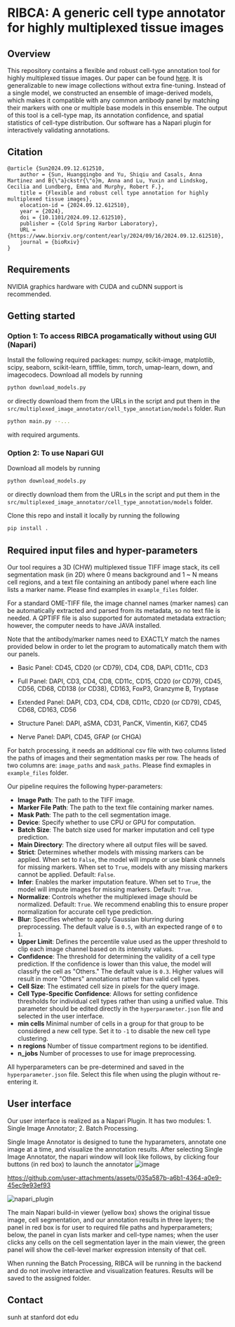 # RIBCA: A generic cell type annotator for highly multiplexed tissue images

## Overview
This repository contains a flexible and robust cell-type annotation tool for highly multiplexed tissue images. Our paper can be found [here](https://www.biorxiv.org/content/10.1101/2024.09.12.612510v1). It is generalizable to new image collections without extra fine-tuning. 
Instead of a single model, we constructed an ensemble of image-derived models, which makes it compatible with any common antibody panel by matching their markers with one or multiple base models in this ensemble.
The output of this tool is a cell-type map, its annotation confidence, and spatial statistics of cell-type distribution. Our software has a Napari plugin for interactively validating annotations.

## Citation
```
@article {Sun2024.09.12.612510,
	author = {Sun, Huangqingbo and Yu, Shiqiu and Casals, Anna Martinez and B{\"a}ckstr{\"o}m, Anna and Lu, Yuxin and Lindskog, Cecilia and Lundberg, Emma and Murphy, Robert F.},
	title = {Flexible and robust cell type annotation for highly multiplexed tissue images},
	elocation-id = {2024.09.12.612510},
	year = {2024},
	doi = {10.1101/2024.09.12.612510},
	publisher = {Cold Spring Harbor Laboratory},
	URL = {https://www.biorxiv.org/content/early/2024/09/16/2024.09.12.612510},
	journal = {bioRxiv}
}
```

## Requirements
NVIDIA graphics hardware with CUDA and cuDNN support is recommended. 

## Getting started
### Option 1: To access RIBCA progamatically without using GUI (Napari)
Install the following required packages: numpy, scikit-image, matplotlib, scipy, seaborn, scikit-learn, tifffile, timm, torch, umap-learn, down, and imagecodecs.
Download all models by running
```bash
python download_models.py
```
or directly download them from the URLs in the script and put them in the `src/multiplexed_image_annotator/cell_type_annotation/models` folder.
Run 
```bash
python main.py --...
```
with required arguments.


### Option 2: To use Napari GUI
Download all models by running
```bash
python download_models.py
```
or directly download them from the URLs in the script and put them in the `src/multiplexed_image_annotator/cell_type_annotation/models` folder.

Clone this repo and install it locally by running the following
```bash
pip install .
```

## Required input files and hyper-parameters
Our tool requires a 3D (CHW) multiplexed tissue TIFF image stack, its cell segmentation mask (in 2D) where 0 means background and 1 ~ N means cell regions, and a text file containing an antibody panel where each line lists a marker name. Please find examples in `example_files` folder.

For a standard OME-TIFF file, the image channel names (marker names) can be automatically extracted and parsed from its metadata, so no text file is needed. A QPTIFF file is also supported for automated metadata extraction; however, the computer needs to have JAVA installed.

Note that the antibody/marker names need to EXACTLY match the names provided below in order to let the program to automatically match them with our panels.

- Basic Panel:
CD45, CD20 (or CD79), CD4, CD8, DAPI, CD11c, CD3
 
- Full Panel:
DAPI, CD3, CD4, CD8, CD11c, CD15, CD20 (or CD79), CD45, CD56, CD68, CD138 (or CD38), CD163, FoxP3, Granzyme B, Tryptase
 
- Extended Panel:
DAPI, CD3, CD4, CD8, CD11c, CD20 (or CD79), CD45, CD68, CD163, CD56

- Structure Panel:
DAPI, aSMA, CD31, PanCK, Vimentin, Ki67, CD45

- Nerve Panel:
DAPI, CD45, GFAP (or CHGA)

For batch processing, it needs an additional csv file with two columns listed the paths of images and their segmentation masks per row. The heads of two columns are: `image_paths` and `mask_paths`. Please find exmaples in `example_files` folder.

Our pipeline requires the following hyper-parameters:
- **Image Path**: The path to the TIFF image.
- **Marker File Path**: The path to the text file containing marker names.
- **Mask Path**: The path to the cell segmentation image.
- **Device**: Specify whether to use CPU or GPU for computation.
- **Batch Size**: The batch size used for marker imputation and cell type prediction.
- **Main Directory**: The directory where all output files will be saved.
- **Strict**: Determines whether models with missing markers can be applied. When set to `False`, the model will impute or use blank channels for missing markers. When set to `True`, models with any missing markers cannot be applied. Default: `False`.
- **Infer**: Enables the marker imputation feature. When set to `True`, the model will impute images for missing markers. Default: `True`.
- **Normalize**: Controls whether the multiplexed image should be normalized. Default: `True`. We recommend enabling this to ensure proper normalization for accurate cell type prediction.
- **Blur**: Specifies whether to apply Gaussian blurring during preprocessing. The default value is `0.5`, with an expected range of `0` to `1`.
- **Upper Limit**: Defines the percentile value used as the upper threshold to clip each image channel based on its intensity values.
- **Confidence**: The threshold for determining the validity of a cell type prediction. If the confidence is lower than this value, the model will classify the cell as "Others." The default value is `0.3`. Higher values will result in more "Others" annotations rather than valid cell types.
- **Cell Size**: The estimated cell size in pixels for the query image.
- **Cell Type-Specific Confidence**: Allows for setting confidence thresholds for individual cell types rather than using a unified value. This parameter should be edited directly in the `hyperparameter.json` file and selected in the user interface.
- **min cells** Minimal number of cells in a group for that group to be considered a new cell type. Set it to `-1` to disable the new cell type clustering.
- **n regions** Number of tissue compartment regions to be identified.
- **n_jobs** Number of processes to use for image preprocessing.



All hyperparameters can be pre-determined and saved in the `hyperparameter.json` file. Select this file when using the plugin without re-entering it.


## User interface
Our user interface is realized as a Napari Plugin. It has two modules: 1. Single Image Annotator; 2. Batch Processing. 

Single Image Annotator is designed to tune the hyparameters, annotate one image at a time, and visualize the annotation results. After selecting Single Image Annotator, the napari window will look like follows, by clicking four buttons (in red box) to launch the annotator
![image](https://github.com/user-attachments/assets/0b673af5-45b5-456c-830a-366a73438a8b)



https://github.com/user-attachments/assets/035a587b-a6b1-4364-a0e9-45ec9e93ef93


![napari_plugin](https://github.com/user-attachments/assets/858c9845-3c00-4e18-bc15-88e482be5b59)

The main Napari build-in viewer (yellow box) shows the original tissue image, cell segmentation, and our annotation results in three layers; the panel in red box is for user to required file paths and hyperparameters; below, the panel in cyan lists marker and cell-type names; when the user clicks any cells on the cell segmentation layer in the main viewer, the green panel will show the cell-level marker expression intensity of that cell.

When running the Batch Processing, RIBCA will be running in the backend and do not involve interactive and visualization features. Results will be saved to the assigned folder.

## Contact
sunh at stanford dot edu
